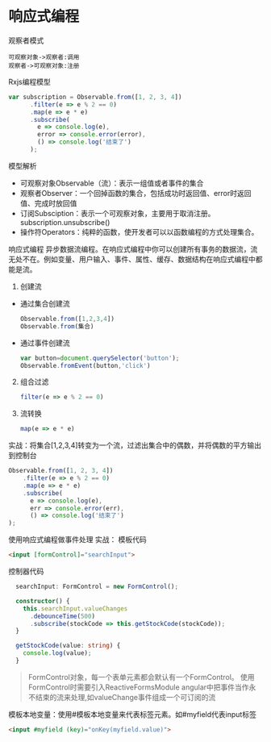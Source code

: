# 响应式编程
观察者模式
```sequence
可观察对象->观察者:调用
观察者->可观察对象:注册
```
Rxjs编程模型
```javaScript
var subscription = Observable.from([1, 2, 3, 4])
      .filter(e => e % 2 == 0)
      .map(e => e * e)
      .subscribe(
        e => console.log(e),
        error => console.error(error),
        () => console.log('结束了')
      );
```
模型解析
- 可观察对象Observable（流）：表示一组值或者事件的集合
- 观察者Observer：一个回掉函数的集合，包括成功时返回值、error时返回值、完成时放回值
- 订阅Subsciption：表示一个可观察对象，主要用于取消注册。subscription.unsubscribe()
- 操作符Operators：纯粹的函数，使开发者可以以函数编程的方式处理集合。

响应式编程
异步数据流编程。在响应式编程中你可以创建所有事务的数据流，流无处不在。例如变量、用户输入、事件、属性、缓存、数据结构在响应式编程中都能是流。

1. 创建流
- 通过集合创建流

  ```javascript
  Observable.from([1,2,3,4])
  Observable.from(集合)
  ```
- 通过事件创建流
    ```javascript
    var button=document.querySelector('button');
    Observable.fromEvent(button,'click')
    ```

2. 组合过滤
    ```javascript
    filter(e => e % 2 == 0)
    ```
3. 流转换
	```javascript
	map(e => e * e)
	```

实战：将集合[1,2,3,4]转变为一个流，过滤出集合中的偶数，并将偶数的平方输出到控制台

```TypeScript
Observable.from([1, 2, 3, 4])
    .filter(e => e % 2 == 0)
    .map(e => e * e)
    .subscribe(
      e => console.log(e),
      err => console.error(err),
      () => console.log('结束了')
);
```
使用响应式编程做事件处理
实战：
模板代码
```Html
<input [formControl]="searchInput">
```
控制器代码
```TypeScript
  searchInput: FormControl = new FormControl();

  constructor() {
    this.searchInput.valueChanges
      .debounceTime(500)
      .subscribe(stockCode => this.getStockCode(stockCode));
  }

  getStockCode(value: string) {
    console.log(value);
  }
```
> FormControl对象，每一个表单元素都会默认有一个FormControl。
> 使用FormControl时需要引入ReactiveFormsModule
> angular中把事件当作永不结束的流来处理,如valueChange事件组成一个可订阅的流

模板本地变量：使用#模板本地变量来代表标签元素。如#myfield代表input标签

```Html
<input #myfield (key)="onKey(myfield.value)">
```
